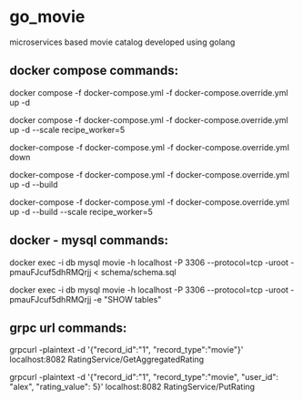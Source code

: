 # go_movie
microservices based movie catalog developed using golang


## docker compose commands:

docker compose -f docker-compose.yml -f docker-compose.override.yml up -d

docker compose -f docker-compose.yml -f docker-compose.override.yml up -d --scale recipe_worker=5

docker-compose -f docker-compose.yml -f docker-compose.override.yml down

docker-compose -f docker-compose.yml -f docker-compose.override.yml up -d --build

docker-compose -f docker-compose.yml -f docker-compose.override.yml up -d --build  --scale recipe_worker=5

## docker - mysql commands:

docker exec -i db mysql movie -h localhost -P 3306 --protocol=tcp -uroot -pmauFJcuf5dhRMQrjj < schema/schema.sql

docker exec -i db mysql movie -h localhost -P 3306 --protocol=tcp -uroot -pmauFJcuf5dhRMQrjj -e "SHOW tables"

## grpc url commands:

grpcurl -plaintext -d '{"record_id":"1", "record_type":"movie"}' localhost:8082 RatingService/GetAggregatedRating

grpcurl -plaintext -d '{"record_id":"1", "record_type":"movie", "user_id": "alex", "rating_value": 5}' localhost:8082 RatingService/PutRating